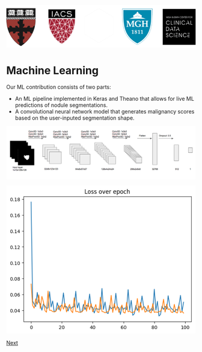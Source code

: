 ![logos](images/logo5.png)

# Machine Learning

Our ML contribution consists of two parts:

- An ML pipeline implemented in Keras and Theano that allows for live ML predictions of nodule segmentations.
- A convolutional neural network model that generates malignancy scores based on the user-inputed segmentation shape. 

![1](images/ml/1.png)

![2](images/ml/2.png)

[Next](http://sakeviewer.com/demo.html)
